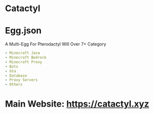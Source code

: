 # Catactyl 
# Egg.json

A Multi-Egg For Pterodactyl 
Will Over 7+ Category
```yml
- Minecraft Java
- Minecraft Bedrock
- Minecraft Proxy
- Bots
- Gta
- Database
- Proxy Servers
- Others
```

# Main Website: https://catactyl.xyz
